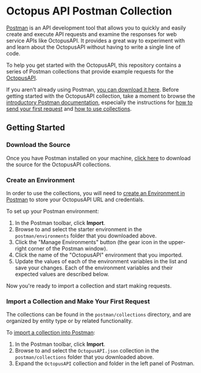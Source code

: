 # Octopus API Postman Collection

[Postman](https://www.getpostman.com/postman) is an API development tool that allows you to quickly and easily create and execute API requests and examine the responses for web service APIs like OctopusAPI.
It provides a great way to experiment with and learn about the OctopusAPI without having to write a single line of code.

To help you get started with the OctopusAPI, this repository contains a series of Postman collections that provide example requests for the [OctopusAPI](https://www.postman.com/maximizer-crm/workspace/maximizer-api/overview).

If you aren't already using Postman, [you can download it here](https://www.getpostman.com/postman). Before getting started with the OctopusAPI collection, take a moment to browse the [introductory Postman documentation](https://learning.postman.com/docs/), especially the instructions for [how to send your first request](https://learning.postman.com/docs/getting-started/sending-the-first-request/) and [how to use collections](https://learning.postman.com/docs/sending-requests/intro-to-collections/).

## Getting Started

### Download the Source

Once you have Postman installed on your machine, [click here](https://github.com/MaximizerSoftwareInc/octopus-api-postman/archive/master.zip) to download the source for the OctopusAPI collections.

### Create an Environment

In order to use the collections, you will need to [create an Environment in Postman](https://learning.postman.com/docs/sending-requests/managing-environments/) to store your OctopusAPI URL and credentials.

To set up your Postman environment:
1. In the Postman toolbar, click **Import**.
2. Browse to and select the starter environment in the `postman/environments` folder that you downloaded above.
3. Click the "Manage Environments" button (the gear icon in the upper-right corner of the Postman window).
4. Click the name of the "OctopusAPI" environment that you imported.
5. Update the values of each of the environment variables in the list and save your changes. Each of the environment variables and their expected values are described below.

Now you're ready to import a collection and start making requests.

### Import a Collection and Make Your First Request

The collections can be found in the `postman/collections` directory, and are organized by entity type or by related functionality.

To [import a collection into Postman](https://www.getpostman.com/docs/postman/collections/data_formats):
1. In the Postman toolbar, click **Import**.
2. Browse to and select the `OctopusAPI.json` collection in the `postman/collections` folder that you downloaded above.
3. Expand the `OctopusAPI` collection and folder in the left panel of Postman.

